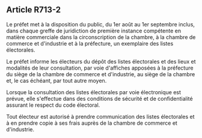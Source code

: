 Article R713-2
----
Le préfet met à la disposition du public, du 1er août au 1er septembre inclus,
dans chaque greffe de juridiction de première instance compétente en matière
commerciale dans la circonscription de la chambre, à la chambre de commerce et
d'industrie et à la préfecture, un exemplaire des listes électorales.

Le préfet informe les électeurs du dépôt des listes électorales et des lieux et
modalités de leur consultation, par voie d'affiches apposées à la préfecture du
siège de la chambre de commerce et d'industrie, au siège de la chambre et, le
cas échéant, par tout autre moyen.

Lorsque la consultation des listes électorales par voie électronique est prévue,
elle s'effectue dans des conditions de sécurité et de confidentialité assurant
le respect du code électoral.

Tout électeur est autorisé à prendre communication des listes électorales et à
en prendre copie à ses frais auprès de la chambre de commerce et d'industrie.
